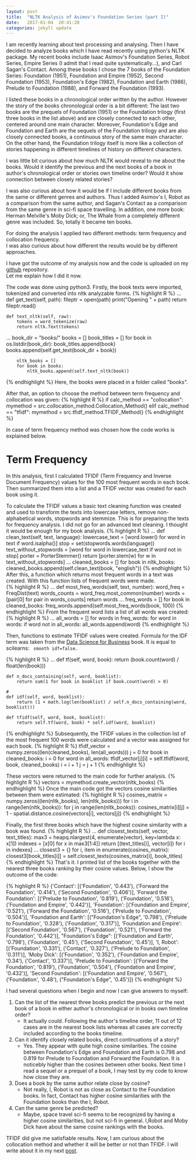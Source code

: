```yaml
---
layout: post
title:  "NLTK Analysis of Asimov's Foundation Series (part I)"
date:   2017-01-04  20:41:20
categories: jekyll update
---
```


I am recently learning about text processing and analysing. 
Then I have decided to analyze books which I have read recently using python's NLTK package. 
My recent books include Isaac Asimov's Foundation Series, Robot Series, Empire Series 
(I admit that I read quite systematically...), and Carl Sagan's Contact. 
Among these books I chose the 7 books of the Foundation Series: 
Foundation (1951), Foundation and Empire (1952), Second Foundation (1953), 
Foundation's Edge (1982), Foundation and Earth (1986), Prelude to Foundation (1988), 
and Forward the Foundation (1993). 

I listed these books in a chronological order written by the author. 
However the story of the books chronological order is a bit different: 
The last two books are the prequels of Foundation (1951) or the Foundation trilogy 
(first three books in the list above) and are closely connected to each other, 
centered around one main character. Moreover, Foundation's Edge and Foundation and 
Earth are the sequels of the Foundation trilogy and are also closely connected books, 
a continuous story of the same main character. On the other hand, the Foundation trilogy itself is more like 
a collection of stories happening in different timelines of history on different characters. 

I was little bit curious about how much NLTK would reveal to me about the books. 
Would it identify the previous and the next books of a book in author's chronological order 
or stories own timeline order? Would it show connection between closely related stories? 

I was also curious about how it would be if I include different books from the same or different 
genres and authors. Thus I added Asimov's I, Robot as a comparison from the same author, 
and Sagan's Contact as a comparison from the same genre in sci-fi space travelling. 
In addition, one more book: Herman Melville's Moby Dick; or, The Whale from a completely 
different genre was included. So, totally it became ten books. 

For doing the analysis I applied two different methods: term frequency and collocation frequency.  
I was also curious about how different the results would be by different approaches. 

I have got the outcome of my analysis now and the code is uploaded on my 
[github][github-bookmatcher] repository.  
Let me explain how I did it now.  

The code was done using python3. Firstly, the book texts were imported, tokenized and converted into nltk analyzable forms. 
{% highlight R %}
...
    def get_text(self, path):
        fileptr = open(path)
        print("Opening " + path)
        return fileptr.read()

    def text_nltk(self, raw):
        tokens = word_tokenize(raw)
        return nltk.Text(tokens)
...
        book_dir = "books/"
        books = []
        book_titles = []
        for book in os.listdir(book_dir):
            book_titles.append(book)
            books.append(self.get_text(book_dir + book))

        nltk_books = []
        for book in books:
            nltk_books.append(self.text_nltk(book))
{% endhighlight %}
Here, the books were placed in a folder called "books". 

After that, an option to choose the method between term frequency and collocation was given: 
{% highlight R %}
       if calc_method == "collocation":
            mymethod = src.collocation_method.Collocation_Method()
       elif calc_method == "tfidf":
            mymethod = src.tfidf_method.TFIDF_Method()
{% endhighlight %}

In case of term frequency method was chosen how the code works is explained below.

# Term Frequency

In this analysis, first I calculated TFIDF (Term Frequency and Inverse Document Frequency) values for the 100 most
frequent words in each book. Then summarized them into a list and a TFIDF 
vector was created for each book using it. 

To calculate the TFIDF values a basic text cleaning function was created and used to transform the 
texts into lowercase letters, remove non-alphabetical words, stopwords and stemmize. 
This is for preparing the texts for frequency analysis. I did not go for an advanced text cleaning. 
I thought it would be enough for my book analysis. 
{% highlight R %}
...
    def clean_text(self, text, language):
        lowercase_text = [word.lower() for word in text if word.isalpha()]
        stop = set(stopwords.words(language))
        text_without_stopwords = [word for word in lowercase_text if word not in stop]
        porter = PorterStemmer()
        return [porter.stem(w) for w in text_without_stopwords]
...
        cleaned_books = []
        for book in nltk_books:
            cleaned_books.append(self.clean_text(book, "english"))
{% endhighlight %}
After this, a function which returns most frequent words in a text was created. With this function 
lists of frequent words were made.  
{% highlight R %}
...
    def most_freq_words(self, text, number):
        word_freq = FreqDist(text)
        words_counts = word_freq.most_common(number)
        words = [pair[0] for pair in words_counts]
        return words
...
        freq_words = []
        for book in cleaned_books:
            freq_words.append(self.most_freq_words(book, 100))
{% endhighlight %}
From the frequent word lists a list of all words was created:
{% highlight R %}
...
        all_words = []
        for words in freq_words:
            for word in words:
                if word not in all_words:
                    all_words.append(word)
{% endhighlight %}

Then, functions to estimate TFIDF values were created. Formula for the IDF term was taken from the [Data Science for Business][book-url] book. It is equal to scilearns:
`` smooth idf=false.``

{% highlight R %}
...
    def tf(self, word, book):
        return (book.count(word) / float(len(book)))

    def n_docs_containing(self, word, booklist):
        return sum(1 for book in booklist if book.count(word) > 0)

    # 
    def idf(self, word, booklist):
        return (1 + math.log(len(booklist) / self.n_docs_containing(word, booklist)))

    def tfidf(self, word, book, booklist):
        return self.tf(word, book) * self.idf(word, booklist)
{% endhighlight %}
Subsequently, the TFIDF values in the collection list of the most frequent 100 words were calculated 
and a vector was assigned for each book.
{% highlight R %}
        tfidf_vector = numpy.zeros((len(cleaned_books), len(all_words)))
        j = 0
        for book in cleaned_books:
            i = 0
            for word in all_words:
                tfidf_vector[j][i] = self.tfidf(word, book, cleaned_books)
                i = i + 1
            j = j + 1
{% endhighlight %}

These vectors were returned to the main code for further analysis.
{% highlight R %}
vectors = mymethod.create_vector(nltk_books)
{% endhighlight %}
Once the main code got the vectors cosine similarities between them were estimated:
{% highlight R %}
        cosines_matrix = numpy.zeros((len(nltk_books), len(nltk_books)))
        for i in range(len(nltk_books)):
            for j in range(len(nltk_books)):
                cosines_matrix[i][j] = 1 - spatial.distance.cosine(vectors[i], vectors[j])
{% endhighlight %}

Finally, the first three books which have the highest cosine similarity with a book was found. 
{% highlight R %}
...
    def closest_texts(self, vector, text_titles):
        max3 = heapq.nlargest(4, enumerate(vector), key=lambda x: x[1])
        indexes = [x[0] for x in max3[1:4]]
        return [(text_titles[i], vector[i]) for i in indexes]
...
        closest3 = {}
        for i, item in enumerate(cosines_matrix):
            closest3[book_titles[i]] = self.closest_texts(cosines_matrix[i], book_titles)
{% endhighlight %}
That's it. I printed list of the books together with the nearest three books ranking by
their cosine values. Below, I show the outcome of the code:

 {% highlight R %}
{'Contact':                 [('Foundation', '0.443'),
                             ('Forward the Foundation', '0.414'),
                             ('Second Foundation', '0.406')],
 'Forward the Foundation':  [('Prelude to Foundation', '0.819'),
                             ('Foundation', '0.516'),
                             ('Foundation and Empire', '0.442')],
 'Foundation':              [('Foundation and Empire', '0.521'),
                             ('Forward the Foundation', '0.516'),
                             ('Prelude to Foundation', '0.504')],
 'Foundation and Earth':    [("Foundation's Edge", '0.798'),
                             ('Prelude to Foundation', '0.328'),
                             ('Foundation', '0.317')],
 'Foundation and Empire':   [('Second Foundation', '0.567'),
                             ('Foundation', '0.521'),
                             ('Forward the Foundation', '0.442')],
 "Foundation's Edge":       [('Foundation and Earth', '0.798'),
                             ('Foundation', '0.45'),
                             ('Second Foundation', '0.45')],
 'I, Robot':                [('Foundation', '0.331'),
                             ('Contact', '0.327'),
                             ('Prelude to Foundation', '0.311')],
 'Moby Dick':               [('Foundation', '0.352'),
                             ('Foundation and Empire', '0.34'),
                             ('Contact', '0.337')],
 'Prelude to Foundation':   [('Forward the Foundation', '0.819'),
                             ('Foundation', '0.504'),
                             ('Foundation and Empire', '0.432')],
 'Second Foundation':       [('Foundation and Empire', '0.567'),
                             ('Foundation', '0.48'),
                             ("Foundation's Edge", '0.45')]}
 {% endhighlight %}

I had several questions when I begin and now I can give answers to myself:

1. Can the list of the nearest three books predict the previous or the next book of a book in either 
author's chronological or in books own timeline order?   
    * It actually could. Following the author's timeline order, 11 out of 12 cases are in the nearest 
book lists whereas all cases are correctly included according to the books timeline. 
2. Can it identify closely related books, direct continuations of a story?  
    * Yes. They appear with quite high cosine similarities. The cosine between 
Foundation's Edge and Foundation and Earth is 0.798 and 0.819 for Prelude to Foundation and Forward 
the Foundation. It is noticebly higher than the cosines between other books. 
Next time I read a sequel or a prequel of a book, I may test by my code to know how close they are. 
3. Does a book by the same author relate close by cosine?  
    * Not really, I, Robot is not as close as Contact to the Foundation books. In fact, Contact has higher cosine similarities with the Foundation books than the I, Robot.  
4. Can the same genre be predicted?   
    * Maybe, space travel sci-fi seems to be recognized by having a higher cosine similarities, 
but not sci-fi in general. I,Robot and Moby Dick have about the same cosine rankings with the books.  

TFIDF did give me satisfiable results. Now, I am curious about the collocation method and whether 
it will be better or not than TFIDF. I will write about it in my next [post][partII].

[github-bookmatcher]: https://github.com/ecsuvd/book-matcher
[partII]: http://data.altai.se/jekyll/update/2017/02/01/Foundation_books_II.html
[book-url]: https://www.goodreads.com/book/show/17912916-data-science-for-business
